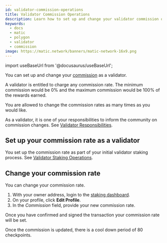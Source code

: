 ```yaml
---
id: validator-commission-operations
title: Validator Commission Operations
description: Learn how to set up and change your validator commission on the Candle Network.
keywords:
  - docs
  - matic
  - polygon
  - validator
  - commission
image: https://matic.network/banners/matic-network-16x9.png 
---
```

import useBaseUrl from '@docusaurus/useBaseUrl';

You can set up and change your [commission](/docs/validate/glossary#commission) as a validator.

A validator is entitled to charge any commission rate. The minimum commission would be 0% and the maximum commission would be 100% of the rewards earned.

You are allowed to change the commission rates as many times as you would like.

As a validator, it is one of your responsibilities to inform the community on commission changes. See [Validator Responsibilities](/docs/validate/validator/responsibilities).

## Set up your commission rate as a validator

You set up the commission rate as part of your initial validator staking process. See [Validator Staking Operations](/docs/validate/validate/validator-staking-operations).

## Change your commission rate

You can change your commission rate.

1. With your owner address, login to the [staking dashboard](https://wallet.candlelabs.org/staking/).
1. On your profile, click **Edit Profile**.
1. In the *Commission* field, provide your new commission rate.

Once you have confirmed and signed the transaction your commission rate will be set.

Once the commission is updated, there is a cool down period of 80 checkpoints.
